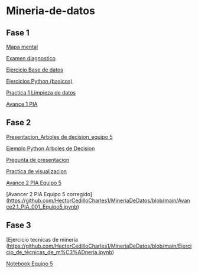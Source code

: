 # Mineria-de-datos

## Fase 1

[Mapa mental](https://github.com/LeonardoCastillo29/Mineria-de-datos/blob/main/Mapa%20mental.pdf)

[Examen diagnostico](https://github.com/LeonardoCastillo29/Mineria-de-datos/blob/main/Ex-Diagnostico_1844452.pdf)

[Ejercicio Base de datos](https://github.com/HectorCedilloCharles1/MineriaDeDatos/blob/main/Bases%20de%20datos.pdf)

[Ejercicios Python (basicos)](https://github.com/LeonardoCastillo29/Mineria-de-datos/blob/main/Ej_Python_1844452.ipynb)

[Practica 1 Limpieza de datos](https://github.com/HectorCedilloCharles1/MineriaDeDatos/blob/main/Ej_Limpieza_Equipo5.ipynb)

[Avance 1 PIA](https://github.com/HectorCedilloCharles1/MineriaDeDatos/blob/main/Avance1_PIA_Equipo5.ipynb)



## Fase 2
[Presentacion_Arboles de decision_equipo 5](https://github.com/HectorCedilloCharles1/MineriaDeDatos/blob/main/Presentacion_%7BArboles%20de%20decision%7D_%7B5%7D.pdf)

[Ejemplo Python Arboles de Decision](https://github.com/HectorCedilloCharles1/MineriaDeDatos/blob/main/Ej_ArbolDecision_Equipo5.ipynb)

[Pregunta de presentacion](https://github.com/HectorCedilloCharles1/MineriaDeDatos/blob/main/Preguntas%20equipo%205.pdf)

[Practica de visualizacion](https://github.com/HectorCedilloCharles1/MineriaDeDatos/blob/main/Visualizacion_Equipo5.ipynb)

[Avance 2 PIA Equipo 5](https://github.com/HectorCedilloCharles1/MineriaDeDatos/blob/main/Avance2_PIA_001_Equipo5.ipynb)

[Avancer 2 PIA Equipo 5 corregido] (https://github.com/HectorCedilloCharles1/MineriaDeDatos/blob/main/Avance2.1_PIA_001_Equipo5.ipynb)


## Fase 3
[Ejercicio tecnicas de mineria (https://github.com/HectorCedilloCharles1/MineriaDeDatos/blob/main/Ejercicio_de_técnicas_de_m%C3%ADneria.ipynb)

[Notebook Equipo 5](https://github.com/HectorCedilloCharles1/MineriaDeDatos/blob/main/Notebook_Final.ipynb)
